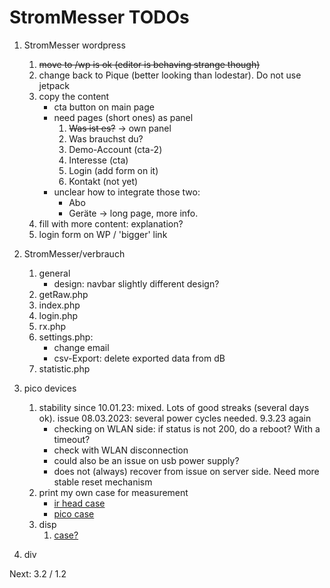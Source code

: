 # StromMesser TODOs

1. StromMesser wordpress
   1. ~~move to /wp is ok (editor is behaving strange though)~~
   1. change back to Pique (better looking than lodestar). Do not use jetpack
   1. copy the content   
      * cta button on main page
      * need pages (short ones) as panel
         1. ~~Was ist es?~~ -> own panel
         1. Was brauchst du?
         1. Demo-Account (cta-2)
         1. Interesse (cta)
         1. Login (add form on it)
         1. Kontakt (not yet)
      * unclear how to integrate those two:
         * Abo
         * Geräte -> long page, more info.
   1. fill with more content: explanation?
   1. login form on WP / 'bigger' link
   

2. StromMesser/verbrauch
   1. general
      * design: navbar slightly different design?
   2. getRaw.php
   3. index.php
   4. login.php
   5. rx.php
   6. settings.php:
      * change email
      * csv-Export: delete exported data from dB
   7. statistic.php
3. pico devices
   1. stability since 10.01.23: mixed. Lots of good streaks (several days ok). issue 08.03.2023: several power cycles needed. 9.3.23 again
      * checking on WLAN side: if status is not 200, do a reboot? With a timeout? 
      * check with WLAN disconnection
      * could also be an issue on usb power supply?
      * does not (always) recover from issue on server side. Need more stable reset mechanism
   1. print my own case for measurement
      * [ir head case][irHeadCase]
      * [pico case][picoCase]
   1. disp
      1. [case?][displayCase]
4. div


Next: 3.2 / 1.2


[displayCase]: https://www.thingiverse.com/thing:4767008
[irHeadCase]: https://www.thingiverse.com/thing:3378332
[picoCase]: [https://www.thingiverse.com/thing:4895274]
